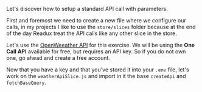Let's discover how to setup a standard API call with parameters. 

First and foremost we need to create a new file where we configure our calls, in my projects I like to use the `store/slices` folder because at the end of the day Readux treat the API calls like any other slice in the store.

Let's use the [OpenWeeather API](https://openweathermap.org/price) for this exercise. We will be using the **One Call API** available for free, but requires an API key. So if you do not own one, go ahead and create a free account.

Now that you have a key and that you've stored it into your `.env` file, let's work on the `weatherApiSlice.js` and import in it the base `createApi` and `fetchBaseQuery`.
```js

```